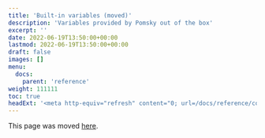 ```yaml
---
title: 'Built-in variables (moved)'
description: 'Variables provided by Pomsky out of the box'
excerpt: ''
date: 2022-06-19T13:50:00+00:00
lastmod: 2022-06-19T13:50:00+00:00
draft: false
images: []
menu:
  docs:
    parent: 'reference'
weight: 111111
toc: true
headExt: '<meta http-equiv="refresh" content="0; url=/docs/reference/constructs/variables/#built-in-variables" />'
---
```


This page was moved [here](/docs/reference/constructs/variables/#built-in-variables).
